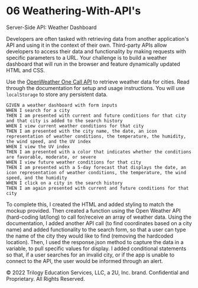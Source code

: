 # 06 Weathering-With-API's

Server-Side API: Weather Dashboard

Developers are often tasked with retrieving data from another application's API and using it in the context of their own. Third-party APIs allow developers to access their data and functionality by making requests with specific parameters to a URL. Your challenge is to build a weather dashboard that will run in the browser and feature dynamically updated HTML and CSS.

Use the [OpenWeather One Call API](https://openweathermap.org/api/one-call-api) to retrieve weather data for cities. Read through the documentation for setup and usage instructions. You will use `localStorage` to store any persistent data.

```
GIVEN a weather dashboard with form inputs
WHEN I search for a city
THEN I am presented with current and future conditions for that city and that city is added to the search history
WHEN I view current weather conditions for that city
THEN I am presented with the city name, the date, an icon representation of weather conditions, the temperature, the humidity, the wind speed, and the UV index
WHEN I view the UV index
THEN I am presented with a color that indicates whether the conditions are favorable, moderate, or severe
WHEN I view future weather conditions for that city
THEN I am presented with a 5-day forecast that displays the date, an icon representation of weather conditions, the temperature, the wind speed, and the humidity
WHEN I click on a city in the search history
THEN I am again presented with current and future conditions for that city
```

To complete this, I created the HTML and added styling to match the mockup provided. Then created a function using the Open Weather API (hard-coding lat/long) to call for/receive an array of weather data. Using the documentation, I added another API call (to find coordinates based on a city name) and added functionality to the search form, so that a user can type the name of the city they would like to find (removing the hardcoded location). Then, I used the response.json method to capture the data in a variable, to pull specific values for display. I added conditional statements so that, if a user searches for an invalid city, or if the app is unable to connect to the API, the user would be informed through an alert.

© 2022 Trilogy Education Services, LLC, a 2U, Inc. brand. Confidential and Proprietary. All Rights Reserved.
